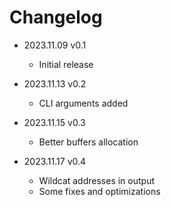 # Changelog

* 2023.11.09  v0.1
  * Initial release

* 2023.11.13  v0.2
  * CLI arguments added

* 2023.11.15  v0.3
  * Better buffers allocation

* 2023.11.17  v0.4
  * Wildcat addresses in output
  * Some fixes and optimizations
